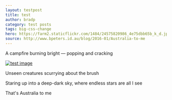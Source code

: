 ```yaml
---
layout: testpost
title: test
author: bradp
category: test posts
tags: big-css-change
hero: https://farm2.staticflickr.com/1484/24575820986_4e75dbb65b_k_d.jpg
source: http://www.bpeters.id.au/blog/2016-01/Australia-to-me
---
```


A campfire burning bright — popping and cracking

[![test image](https://farm2.staticflickr.com/1484/24575820986_19d25165be_z_d.jpg)](https://www.flickr.com/photos/ubersejanus/24575820986)

Unseen creatures scurrying about the brush

Staring up into a deep-dark sky, where endless stars are all I see

That's Australia to me
